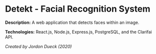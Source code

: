 # Detekt - Facial Recognition System

**Description:** A web application that detects faces within an image.

**Technologies:** React.js, Node.js, Express.js, PostgreSQL, and the Clarifai API.

*Created by Jordon Dueck (2020)*
